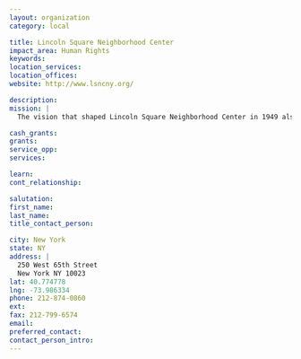```yaml
---
layout: organization
category: local

title: Lincoln Square Neighborhood Center
impact_area: Human Rights
keywords: 
location_services: 
location_offices: 
website: http://www.lsncny.org/

description: 
mission: |
  The vision that shaped Lincoln Square Neighborhood Center in 1949 also shaped the Settlement House movement begun over 100 years ago. Throughout this city, neighbors stood up and took responsibility for each other, working cooperatively to build networks or services to support and empower all who lived there. The result was a groundswell of neighborhoods where people could live safely, nurture their children, and participate in their own success.work in this community.

cash_grants: 
grants: 
service_opp: 
services: 

learn: 
cont_relationship: 

salutation: 
first_name: 
last_name: 
title_contact_person: 

city: New York
state: NY
address: |
  250 West 65th Street     
  New York NY 10023
lat: 40.774778
lng: -73.986334
phone: 212-874-0860
ext: 
fax: 212-799-6574
email: 
preferred_contact: 
contact_person_intro: 
---
```

